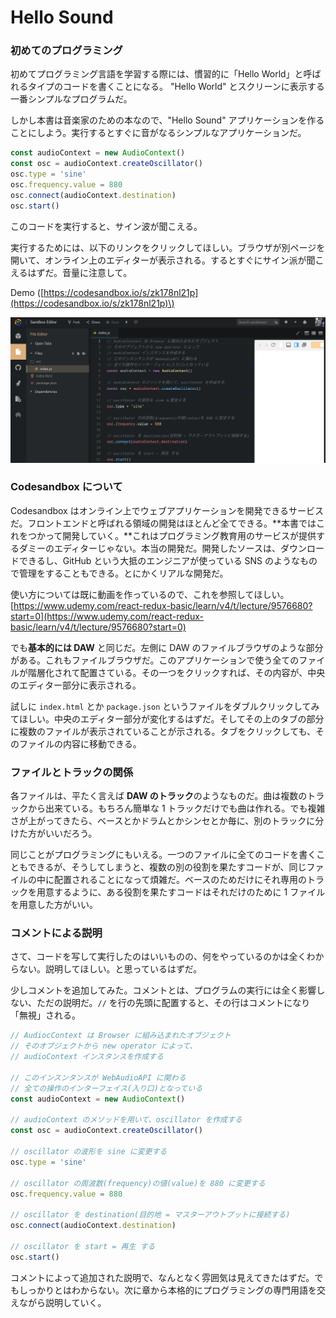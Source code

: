 # Hello Sound

### 初めてのプログラミング

初めてプログラミング言語を学習する際には、慣習的に「Hello World」と呼ばれるタイプのコードを書くことになる。 "Hello World" とスクリーンに表示する一番シンプルなプログラムだ。

しかし本書は音楽家のための本なので、"Hello Sound" アプリケーションを作ることにしよう。実行するとすぐに音がなるシンプルなアプリケーションだ。

```javascript
const audioContext = new AudioContext()
const osc = audioContext.createOscillator()
osc.type = 'sine'
osc.frequency.value = 880
osc.connect(audioContext.destination)
osc.start()
```

このコードを実行すると、サイン波が聞こえる。

実行するためには、以下のリンクをクリックしてほしい。ブラウザが別ページを開いて、オンライン上のエディターが表示される。するとすぐにサイン派が聞こえるはずだ。音量に注意して。

Demo \([https://codesandbox.io/s/zk178nl21p](https://codesandbox.io/s/zk178nl21p)\)

![&#x30AA;&#x30F3;&#x30E9;&#x30A4;&#x30F3;&#x4E0A;&#x306E;&#x30A8;&#x30C7;&#x30A3;&#x30BF;&#x30FC; / Codesandbox &#x3068;&#x3044;&#x3046;&#x30B5;&#x30FC;&#x30D3;&#x30B9;&#x3060;](.gitbook/assets/screen-shot-2018-09-24-at-1.00.18-am.png)

### Codesandbox について

Codesandbox はオンライン上でウェブアプリケーションを開発できるサービスだ。フロントエンドと呼ばれる領域の開発はほとんど全てできる。**本書ではこれをつかって開発していく。**これはプログラミング教育用のサービスが提供するダミーのエディターじゃない。本当の開発だ。開発したソースは、ダウンロードできるし、GitHub という大抵のエンジニアが使っている SNS のようなもので管理をすることもできる。とにかくリアルな開発だ。

使い方については既に動画を作っているので、これを参照してほしい。  
[https://www.udemy.com/react-redux-basic/learn/v4/t/lecture/9576680?start=0](https://www.udemy.com/react-redux-basic/learn/v4/t/lecture/9576680?start=0)

でも**基本的には DAW** と同じだ。左側に DAW のファイルブラウザのような部分がある。これもファイルブラウザだ。このアプリケーションで使う全てのファイルが階層化されて配置さている。その一つをクリックすれば、その内容が、中央のエディター部分に表示される。

試しに `index.html` とか `package.json` というファイルをダブルクリックしてみてほしい。中央のエディター部分が変化するはずだ。そしてその上のタブの部分に複数のファイルが表示されていることが示される。タブをクリックしても、そのファイルの内容に移動できる。

### ファイルとトラックの関係

各ファイルは、平たく言えば **DAW のトラック**のようなものだ。曲は複数のトラックから出来ている。もちろん簡単な 1 トラックだけでも曲は作れる。でも複雑さが上がってきたら、ベースとかドラムとかシンセとか毎に、別のトラックに分けた方がいいだろう。

同じことがプログラミングにもいえる。一つのファイルに全てのコードを書くこともできるが、そうしてしまうと、複数の別の役割を果たすコードが、同じファイルの中に配置されることになって煩雑だ。ベースのためだけにそれ専用のトラックを用意するように、ある役割を果たすコードはそれだけのために 1 ファイルを用意した方がいい。

### コメントによる説明

さて、コードを写して実行したのはいいものの、何をやっているのかは全くわからない。説明してほしい。と思っているはずだ。

少しコメントを追加してみた。コメントとは、プログラムの実行には全く影響しない、ただの説明だ。`//` を行の先頭に配置すると、その行はコメントになり「無視」される。

```javascript
// AudiocContext は Browser に組み込まれたオブジェクト
// そのオブジェクトから new operator によって、
// audioContext インスタンスを作成する

// このインスンタンスが WebAudioAPI に関わる
// 全ての操作のインターフェイス(入り口)となっている
const audioContext = new AudioContext()

// audioContext のメソッドを用いて、oscillator を作成する
const osc = audioContext.createOscillator()

// oscillator の波形を sine に変更する
osc.type = 'sine'

// oscillator の周波数(frequency)の値(value)を 880 に変更する
osc.frequency.value = 880

// oscillator を destination(目的地 = マスターアウトプットに接続する)
osc.connect(audioContext.destination)

// oscillator を start = 再生 する
osc.start()
```

コメントによって追加された説明で、なんとなく雰囲気は見えてきたはずだ。でもしっかりとはわからない。次に章から本格的にプログラミングの専門用語を交えながら説明していく。

